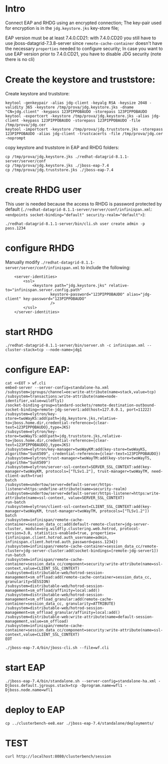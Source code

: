 # Intro

Connect EAP and RHDG using an encrypted connection;
The key-pair used for encryption is in the `jdg.keystore.jks` key-store file;

EAP version must be at least 7.4.0.CD21: with 7.4.0.CD20 you still have to use jboss-datagrid-7.3.8-server since `remote-cache-container` doesn't have the necessary `properties` needed to configure security;
In case you want to use EAP version prior to 7.4.0.CD21, you have to disable JDG security (note there is no cli)

# Create the keystore and truststore:

Create keystore and truststore:

```
keytool -genkeypair -alias jdg-client -keyalg RSA -keysize 2048 -validity 365 -keystore /tmp/prova/jdg.keystore.jks -dname "CN=jdg.client" -keypass 123PIPPOBAUDO -storepass 123PIPPOBAUDO
keytool -exportcert -keystore /tmp/prova/jdg.keystore.jks -alias jdg-client -keypass 123PIPPOBAUDO -storepass 123PIPPOBAUDO -file /tmp/prova/jdg.cer
keytool -importcert -keystore /tmp/prova/jdg.truststore.jks -storepass 123PIPPOBAUDO -alias jdg-client -trustcacerts -file /tmp/prova/jdg.cer -noprompt
```

copy keystore and truststore in EAP and RHDG folders:

```
cp /tmp/prova/jdg.keystore.jks ./redhat-datagrid-8.1.1-server/server/conf
cp /tmp/prova/jdg.keystore.jks ./jboss-eap-7.4
cp /tmp/prova/jdg.truststore.jks ./jboss-eap-7.4
```

# create RHDG user

This user is needed because the access to RHDG is password protected by default (`./redhat-datagrid-8.1.1-server/server/conf/infinispan.xml`: `<endpoints socket-binding="default" security-realm="default">`):

```
./redhat-datagrid-8.1.1-server/bin/cli.sh user create admin -p pass.1234
```

# configure RHDG

Manually modify `./redhat-datagrid-8.1.1-server/server/conf/infinispan.xml` to include the following:

```
    <server-identities>
        <ssl>
            <keystore path="jdg.keystore.jks" relative-to="infinispan.server.config.path"
                    keystore-password="123PIPPOBAUDO" alias="jdg-client" key-password="123PIPPOBAUDO"
                    />
        </ssl>
    </server-identities>
```

# start RHDG

```
./redhat-datagrid-8.1.1-server/bin/server.sh -c infinispan.xml --cluster-stack=tcp --node-name=jdg1 
```

# configure EAP: 

```
cat <<EOT > wf.cli
embed-server --server-config=standalone-ha.xml
/subsystem=jgroups/channel=ee:write-attribute(name=stack,value=tcp)
/subsystem=transactions:write-attribute(name=node-identifier,value=wildfly1)
/socket-binding-group=standard-sockets/remote-destination-outbound-socket-binding=remote-jdg-server1:add(host=127.0.0.1, port=11222)
/subsystem=elytron/key-store=twoWayKS:add(path=jdg.keystore.jks,relative-to=jboss.home.dir,credential-reference={clear-text=123PIPPOBAUDO},type=JKS)
/subsystem=elytron/key-store=twoWayTS:add(path=jdg.truststore.jks,relative-to=jboss.home.dir,credential-reference={clear-text=123PIPPOBAUDO},type=JKS)
/subsystem=elytron/key-manager=twoWayKM:add(key-store=twoWayKS, algorithm="SunX509", credential-reference={clear-text=123PIPPOBAUDO})
/subsystem=elytron/trust-manager=twoWayTM:add(key-store=twoWayTS, algorithm="SunX509")
/subsystem=elytron/server-ssl-context=SERVER_SSL_CONTEXT:add(key-manager=twoWayKM, protocols=["TLSv1.2"], trust-manager=twoWayTM, need-client-auth=true)
batch
/subsystem=undertow/server=default-server/https-listener=https:undefine-attribute(name=security-realm)
/subsystem=undertow/server=default-server/https-listener=https:write-attribute(name=ssl-context, value=SERVER_SSL_CONTEXT)
run-batch
/subsystem=elytron/client-ssl-context=CLIENT_SSL_CONTEXT:add(key-manager=twoWayKM, trust-manager=twoWayTM, protocols=["TLSv1.2"])
batch
/subsystem=infinispan/remote-cache-container=session_data_cc:add(default-remote-cluster=jdg-server-cluster, module=org.wildfly.clustering.web.hotrod, protocol-version=3.0, statistics-enabled=true, properties={infinispan.client.hotrod.auth_username=admin, infinispan.client.hotrod.auth_password=pass.1234})
/subsystem=infinispan/remote-cache-container=session_data_cc/remote-cluster=jdg-server-cluster:add(socket-bindings=[remote-jdg-server1])
run-batch
/subsystem=infinispan/remote-cache-container=session_data_cc/component=security:write-attribute(name=ssl-context,value=CLIENT_SSL_CONTEXT)
/subsystem=distributable-web/hotrod-session-management=sm_offload:add(remote-cache-container=session_data_cc, granularity=SESSION)
/subsystem=distributable-web/hotrod-session-management=sm_offload/affinity=local:add()
/subsystem=distributable-web/hotrod-session-management=sm_offload_granular:add(remote-cache-container=session_data_cc, granularity=ATTRIBUTE)
/subsystem=distributable-web/hotrod-session-management=sm_offload_granular/affinity=local:add()
/subsystem=distributable-web:write-attribute(name=default-session-management,value=sm_offload)
/subsystem=infinispan/remote-cache-container=session_data_cc/component=security:write-attribute(name=ssl-context,value=CLIENT_SSL_CONTEXT)
EOT

./jboss-eap-7.4/bin/jboss-cli.sh --file=wf.cli
```

# start EAP

```
./jboss-eap-7.4/bin/standalone.sh --server-config=standalone-ha.xml -Djboss.default.jgroups.stack=tcp -Dprogram.name=wfl1 -Djboss.node.name=wfl1
```

# deploy to EAP

```
cp ../clusterbench-ee8.ear ./jboss-eap-7.4/standalone/deployments/
```

# TEST

```
curl http://localhost:8080/clusterbench/session
```